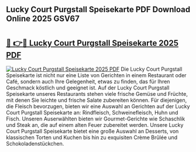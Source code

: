 ## Lucky Court Purgstall Speisekarte PDF Download Online 2025 GSV67

# <h2><a href="http://gc61li2.nevu.top/?p=Lucky+Court+Purgstall+Speisekarte">🔗 👉🔴 Lucky Court Purgstall Speisekarte 2025 PDF</a></h2>

[![Lucky Court Purgstall Speisekarte 2025 PDF](https://i.imgur.com/dBaPXMq.png)](http://gc61li2.nevu.top/?p=Lucky+Court+Purgstall+Speisekarte)
Die Lucky Court Purgstall Speisekarte ist nicht nur eine Liste von Gerichten in einem Restaurant oder Café, sondern auch Ihre Gelegenheit, etwas zu finden, das für Ihren Geschmack köstlich und geeignet ist. Auf der Lucky Court Purgstall Speisekarte unseres Restaurants stehen viele frische Gemüse und Früchte, mit denen Sie leichte und frische Salate zubereiten können. Für diejenigen, die Fleisch bevorzugen, bieten wir eine Auswahl an Gerichten auf der Lucky Court Purgstall Speisekarte an: Rindfleisch, Schweinefleisch, Huhn und Fisch. Unseren Auserwählten bieten wir Gourmet-Gerichte wie Schaschlik und Steak an, die auf einem alten Feuer zubereitet werden. Unsere Lucky Court Purgstall Speisekarte bietet eine große Auswahl an Desserts, von klassischen Torten und Kuchen bis hin zu exquisiten Crème Brûlée und Schokoladenstückchen.
